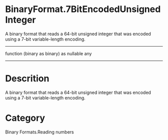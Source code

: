 ﻿# BinaryFormat.7BitEncodedUnsignedInteger
A binary format that reads a 64-bit unsigned integer that was encoded using a 7-bit variable-length encoding.
***
function (binary as binary) as nullable any
***
# Descrition 
A binary format that reads a 64-bit unsigned integer that was encoded using a 7-bit variable-length encoding.
# Category 
Binary Formats.Reading numbers
